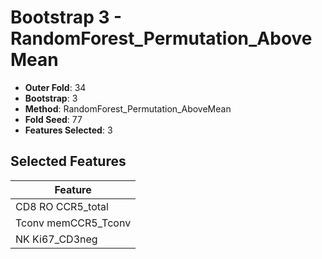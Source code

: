 # Bootstrap 3 - RandomForest_Permutation_AboveMean

- **Outer Fold**: 34
- **Bootstrap**: 3
- **Method**: RandomForest_Permutation_AboveMean
- **Fold Seed**: 77
- **Features Selected**: 3

## Selected Features

| Feature |
|---------|
| CD8 RO CCR5_total |
| Tconv memCCR5_Tconv |
| NK Ki67_CD3neg |
